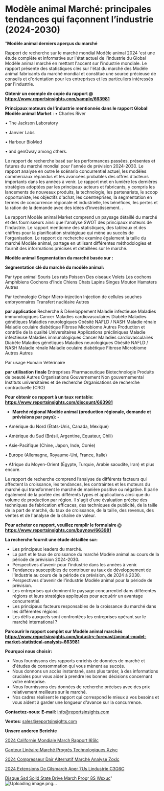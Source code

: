 # Modèle animal Marché: principales tendances qui façonnent l’industrie (2024-2030)

"<strong>Modèle animal derniers aperçus du marché</strong>

Rapport de recherche sur le marché mondial Modèle animal 2024 'est une étude complète et informative sur l'état actuel de l'industrie du Global Modèle animal marché en mettant l'accent sur l'industrie mondiale. Le rapport présente des statistiques clés sur l'état du marché des Modèle animal fabricants du marché mondial et constitue une source précieuse de conseils et d'orientation pour les entreprises et les particuliers intéressés par l'industrie.

<strong>Obtenir un exemple de copie du rapport @ <a href=https://www.reportsinsights.com/sample/663981>https://www.reportsinsights.com/sample/663981</a></strong>

<strong>Principaux moteurs de l'industrie mentionnés dans le rapport Global Modèle animal Market</strong> :
• Charles River

• The Jackson Laboratory

• Janvier Labs

• Harbour BioMed

• and genOway among others.

Le rapport de recherche basé sur les performances passées, présentes et futures du marché mondial pour l'année de prévision 2024-2030. Le rapport analyse en outre le scénario concurrentiel actuel, les modèles commerciaux répandus et les avancées probables des offres d'acteurs importants dans les années à venir. Le rapport met en lumière les dernières stratégies adoptées par les principaux acteurs et fabricants, y compris les lancements de nouveaux produits, la technologie, les partenariats, le scoop opportuniste, les objectifs d'achat, les coentreprises, la segmentation en termes de concurrence régionale et industrielle, les bénéfices, les pertes et la ration de la demande avec des idées d'investissement. .

Le rapport Modèle animal Market comprend un paysage détaillé du marché et des fournisseurs ainsi que l'analyse SWOT des principaux moteurs de l'industrie. Le rapport mentionne des statistiques, des tableaux et des chiffres pour la planification stratégique qui mène au succès de l'organisation. Le rapport de recherche examine également la taille du marché Modèle animal, partage en utilisant différentes méthodologies et fournit des informations précises et détaillées sur le marché.

<strong>Modèle animal Segmentation du marché basée sur :</strong>

<strong> Segmentation clé du marché du modèle animal: </strong>

Par type animal
Souris
Les rats
Poisson
Des oiseaux
Volets
Les cochons
Amphibiens
Cochons d'Inde
Chiens
Chats
Lapins
Singes
Mouton
Hamsters
Autres

Par technologie
Crispr
Micro-injection
Injection de cellules souches embryonnaires
Transfert nucléaire
Autres

<strong> par application </strong>
Recherche & Développement
Maladie infectieuse
Maladies immunologiques
Cancer
Maladies cardiovasculaires
Diabète
Maladies génétiques
Maladies neurologiques
Obésité
NAFLD / NASH
Maladie rénale
Maladie oculaire diabétique
Fibrose
Microbiome
Autres
Production et contrôle de la qualité
Universitaires
Applications précliniques
Maladie infectieuse
Maladies immunologiques
Cancer
Maladies cardiovasculaires
Diabète
Maladies génétiques
Maladies neurologiques
Obésité
NAFLD / NASH
Maladie rénale
Maladie oculaire diabétique
Fibrose
Microbiome
Autres
Autres

Par usage
Humain
Vétérinaire

<strong> par utilisation finale </strong>
Entreprises
Pharmaceutique
Biotechnologie
Produits de beauté
Autres
Organisations
Gouvernement
Non gouvernemental
Instituts universitaires et de recherche
Organisations de recherche contractuelle (CRO)

<strong>Pour obtenir ce rapport à un taux rentable: <a href=https://www.reportsinsights.com/discount/663981>https://www.reportsinsights.com/discount/663981</a></strong>
<ul>
  <li><strong>Marché régional Modèle animal (production régionale, demande et prévisions par pays): -</strong></li>
</ul>
• Amérique du Nord (États-Unis, Canada, Mexique)

• Amérique du Sud (Brésil, Argentine, Equateur, Chili)

• Asie-Pacifique (Chine, Japon, Inde, Corée)

• Europe (Allemagne, Royaume-Uni, France, Italie)

• Afrique du Moyen-Orient (Égypte, Turquie, Arabie saoudite, Iran) et plus encore.

Le rapport de recherche comprend l’analyse de différents facteurs qui affectent la croissance, les tendances, les contraintes et les moteurs du marché qui transforment le marché de manière positive ou négative. Il parle également de la portée des différents types et applications ainsi que du volume de production par région. Il s'agit d'une évaluation précise des techniques de fabrication efficaces, des techniques de publicité, de la taille de la part de marché, du taux de croissance, de la taille, des revenus, des ventes et de l'analyse de la chaîne de valeur.

<strong>Pour acheter ce rapport, veuillez remplir le formulaire @   <a href=https://www.reportsinsights.com/buynow/663981>https://www.reportsinsights.com/buynow/663981</a></strong>

<strong>La recherche fournit une étude détaillée sur:</strong>
<ul>
  <li>Les principaux leaders du marché.</li>
  <li>La part et le taux de croissance du marché Modèle animal au cours de la période de prévision 2024-2030.</li>
  <li>Perspectives d'avenir pour l'industrie dans les années à venir.</li>
  <li>Tendances susceptibles de contribuer au taux de développement de l'industrie au cours de la période de prévision, de 2024 à 2030.</li>
  <li>Perspectives d'avenir de l'industrie Modèle animal pour la période de prévision.</li>
  <li>Les entreprises qui dominent le paysage concurrentiel dans différentes régions et leurs stratégies appliquées pour acquérir un avantage concurrentiel.</li>
  <li>Les principaux facteurs responsables de la croissance du marché dans les différentes régions.</li>
  <li>Les défis auxquels sont confrontées les entreprises opérant sur le marché international ?</li>
</ul>

<strong>Parcourir le rapport complet sur Modèle animal marchés <a href=https://www.reportsinsights.com/industry-forecast/animal-model-market-statistical-analysis-663981>https://www.reportsinsights.com/industry-forecast/animal-model-market-statistical-analysis-663981</a></strong>

<strong>Pourquoi nous choisir:</strong>
<ul>
  <li>Nous fournissons des rapports enrichis de données de marché et d'études de consommation qui vous mènent au succès.</li>
  <li>Nous donnons un accès instantané, sans plus tarder, à des informations cruciales pour vous aider à prendre les bonnes décisions concernant votre entreprise.</li>
  <li>Nous fournissons des données de recherche précises avec des prix relativement meilleurs sur le marché.</li>
  <li>Nos cadres réalisent le rapport qui correspond le mieux à vos besoins et vous aident à garder une longueur d'avance sur la concurrence.</li>
</ul>
<strong>Contactez-nous:
</strong><strong>E-mail:</strong> <a href=mailto:info@reportsinsights.com>info@reportsinsights.com</a>

<strong>Ventes</strong>: <a href=mailto:sales@reportsinsights.com>sales@reportsinsights.com</a>

<strong>Unsere anderen Berichte</strong>

<a href=https://www.linkedin.com/pulse/2024-californie-mondiale-march%C3%A9-rapport-i6slc/>2024 Californie Mondiale March Rapport I6Slc</a>

<a href=https://www.linkedin.com/pulse/capteur-linéaire-marché-progrès-technologiques-xziyc/>Capteur Linéaire Marché Progrès Technologiques Xziyc</a>

<a href=https://www.linkedin.com/pulse/2024-compresseur-dair-alternatif-marché-analyse-zoxlc/>2024 Compresseur Dair Alternatif Marché Analyse Zoxlc</a>

<a href=https://www.linkedin.com/pulse/2024-extensions-de-cilsmarch%C3%A9-aper%C3%A7us-lindustrie-c3g6c/>2024 Extensions De Cilsmarch Aper 7Us Lindustrie C3G6C</a>

<a href=https://www.linkedin.com/pulse/disque-ssd-solid-state-drive-march%C3%A9-progr%C3%A8s-wsxuc/>Disque Ssd Solid State Drive March Progr 8S Wsxuc</a>"
![Uploading image.png…]()
